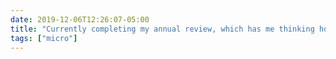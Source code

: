 ```yaml
---
date: 2019-12-06T12:26:07-05:00
title: "Currently completing my annual review, which has me thinking how much of my career I owe to more senior academics who have been kind and generous to me when they didn’t have to be. Hope I can follow that example myself."
tags: ["micro"]
---
```

